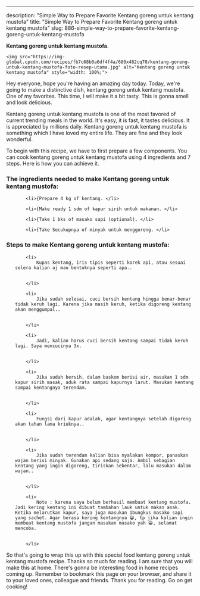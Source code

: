 ---
description: "Simple Way to Prepare Favorite Kentang goreng untuk kentang mustofa"
title: "Simple Way to Prepare Favorite Kentang goreng untuk kentang mustofa"
slug: 886-simple-way-to-prepare-favorite-kentang-goreng-untuk-kentang-mustofa

<p>
	<strong>Kentang goreng untuk kentang mustofa</strong>. 
	
</p>
<p>
	
	<img src="https://img-global.cpcdn.com/recipes/fb7c68b0a6df4f4a/680x482cq70/kentang-goreng-untuk-kentang-mustofa-foto-resep-utama.jpg" alt="Kentang goreng untuk kentang mustofa" style="width: 100%;">
	
	
</p>
<p>
	Hey everyone, hope you're having an amazing day today. Today, we're going to make a distinctive dish, kentang goreng untuk kentang mustofa. One of my favorites. This time, I will make it a bit tasty. This is gonna smell and look delicious.
</p>
	
<p>
	
</p>
<p>
	Kentang goreng untuk kentang mustofa is one of the most favored of current trending meals in the world. It's easy, it is fast, it tastes delicious. It is appreciated by millions daily. Kentang goreng untuk kentang mustofa is something which I have loved my entire life. They are fine and they look wonderful.
</p>

<p>
To begin with this recipe, we have to first prepare a few components. You can cook kentang goreng untuk kentang mustofa using 4 ingredients and 7 steps. Here is how you can achieve it.
</p>

<h3>The ingredients needed to make Kentang goreng untuk kentang mustofa:</h3>

<ol>
	
		<li>{Prepare 4 kg of kentang. </li>
	
		<li>{Make ready 1 sdm of kapur sirih untuk makanan. </li>
	
		<li>{Take 1 bks of masako sapi (optional). </li>
	
		<li>{Take Secukupnya of minyak untuk menggoreng. </li>
	
</ol>
<p>
	
</p>

<h3>Steps to make Kentang goreng untuk kentang mustofa:</h3>

<ol>
	
		<li>
			Kupas kentang, iris tipis seperti korek api, atau sesuai selera kalian aj mau bentuknya seperti apa..
			
			
		</li>
	
		<li>
			Jika sudah selesai, cuci bersih kentang hingga benar-benar tidak keruh lagi. Karena jika masih keruh, ketika digoreng kentang akan menggumpal..
			
			
		</li>
	
		<li>
			Jadi, kalian harus cuci bersih kentang sampai tidak keruh lagi. Saya mencucinya 3x.
			
			
		</li>
	
		<li>
			Jika sudah bersih, dalam baskom berisi air, masukan 1 sdm kapur sirih masak, aduk rata sampai kapurnya larut. Masukan kentang sampai kentangnya terendam.
			
			
		</li>
	
		<li>
			Fungsi dari kapur adalah, agar kentangnya setelah digoreng akan tahan lama kriuknya..
			
			
		</li>
	
		<li>
			Jika sudah terendam kalian bisa nyalakan kompor, panaskan wajan berisi minyak. Gunakan api sedang saja. Ambil sebagian kentang yang ingin digoreng, tiriskan sebentar, lalu masukan dalam wajan..
			
			
		</li>
	
		<li>
			Note : karena saya belum berhasil membuat kentang mustofa. Jadi kering kentang ini dibuat tambahan lauk untuk makan anak. Ketika melarutkan kapur, saya juga masukan 1bungkus masako sapi yang sachet. Agar berasa kering kentangnya 😁, tp jika kalian ingin membuat kentang mustofa jangan masukan masako yah 😁, selamat mencoba.
			
			
		</li>
	
</ol>

<p>
	
</p>

<p>
	So that's going to wrap this up with this special food kentang goreng untuk kentang mustofa recipe. Thanks so much for reading. I am sure that you will make this at home. There's gonna be interesting food in home recipes coming up. Remember to bookmark this page on your browser, and share it to your loved ones, colleague and friends. Thank you for reading. Go on get cooking!
</p>
